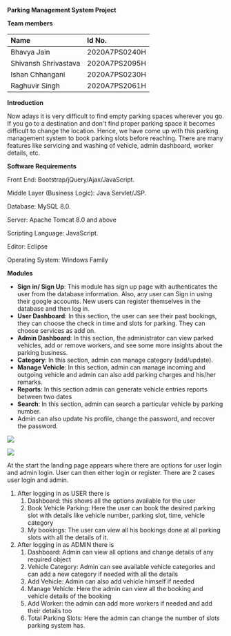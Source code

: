 ﻿**Parking Management System Project**

**Team members**

|Name|Id No.|
| :- | :- |
|Bhavya Jain|2020A7PS0240H|
|Shivansh Shrivastava|2020A7PS2095H|
|Ishan Chhangani|2020A7PS0230H|
|Raghuvir Singh|2020A7PS2061H|

**Introduction**

Now adays it is very difficult to find empty parking spaces wherever you go. If you go to a destination and don't find proper parking space it becomes difficult to change the location. Hence, we have come up with this parking management system to book parking slots before reaching. There are many features like servicing and washing of vehicle, admin dashboard, worker details, etc. 

**Software Requirements** 

Front End: Bootstrap/jQuery/Ajax/JavaScript.

Middle Layer (Business Logic): Java Servlet/JSP. 

Database: MySQL 8.0. 

Server: Apache Tomcat 8.0 and above 

Scripting Language: JavaScript. 

Editor: Eclipse

Operating System: Windows Family

**Modules** 


- **Sign in/ Sign Up**: This module has sign up page with authenticates the user from the database information. Also, any user can Sign in using their google accounts. New users can register themselves in the database and then log in.
- **User Dashboard**: In this section, the user can see their past bookings, they can choose the check in time and slots for parking. They can choose services as add on.
- **Admin Dashboard**: In this section, the administrator can view parked vehicles, add or remove workers, and see some more insights about the parking business.
- **Category**: In this section, admin can manage category (add/update).
- **Manage Vehicle**: In this section, admin can manage incoming and outgoing vehicle and admin can also add parking charges and his/her remarks. 
- **Reports**:  In this section admin can generate vehicle entries reports between two dates 
- **Search**: In this section, admin can search a particular vehicle by parking number. 
- Admin can also update his profile, change the password, and recover the password.



![](Aspose.Words.f694e1e2-5113-4675-98e7-0e70b9854e74.001.png)


![](Aspose.Words.f694e1e2-5113-4675-98e7-0e70b9854e74.002.png)



At the start the landing page appears where there are options for user login and admin login. User can then either login or register. There are 2 cases user login and admin.

1) After logging in as USER there is
   1. Dashboard: this shows all the options available for the user
   1. Book Vehicle Parking: Here the user can book the desired parking slot with details like vehicle number, parking slot, time, vehicle category
   1. My bookings: The user can view all his bookings done at all parking slots with all the details of it.
1) After logging in as ADMIN there is
   1. Dashboard: Admin can view all options and change details of any required object
   1. Vehicle Category: Admin can see available vehicle categories and can add a new category if needed with all the details
   1. Add Vehicle: Admin can also add vehicle himself if needed
   1. Manage Vehicle: Here the admin can view all the booking and vehicle details of the booking
   1. Add Worker: the admin can add more workers if needed and add their details too
   1. Total Parking Slots: Here the admin can change the number of slots parking system has. 






